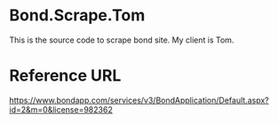 # Bond.Scrape.Tom
This is the source code to scrape bond site. My client is Tom.

# Reference URL
https://www.bondapp.com/services/v3/BondApplication/Default.aspx?id=2&m=0&license=982362